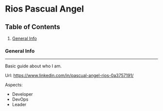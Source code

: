# Rios Pascual Angel

## Table of Contents
1. [General Info](#general-info)

### General Info
***
Basic guide about who I am.

Url:
https://www.linkedin.com/in/pascual-angel-rios-0a3757191/


Aspects:
* Developer
* DevOps
* Leader

